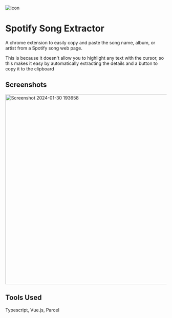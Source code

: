 ![icon](https://github.com/gmadharh/spotify-song-extractor/assets/58638508/32a0ab9f-18ed-4b26-921a-397a4671f63b)
 # Spotify Song Extractor

A chrome extension to easily copy and paste the song name, album, or artist from a Spotify song web page.

This is because it doesn't allow you to highlight any text with the cursor, so this makes it easy by automatically extracting the details and a button to copy it to the clipboard

## Screenshots

<img width="595" alt="Screenshot 2024-01-30 193658" src="https://github.com/gmadharh/spotify-song-extractor/assets/58638508/7d729c22-1deb-4cf3-b28e-4ae4bc18b485">

## Tools Used

Typescript, Vue.js, Parcel


